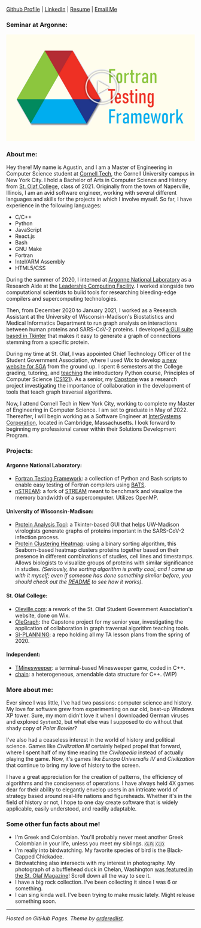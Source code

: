 [Github Profile](https://github.com/agforero) | [LinkedIn](https://www.linkedin.com/in/afor/) | [Resume](https://docs.google.com/document/d/e/2PACX-1vQmHGsyHpA9qikPMWzGN1J-y1pGgIvS7s3GByavJZDIGmaYO-i_Q_poNPX-jMJhWCdQxPb2jP67h9W4/pub) | [Email Me](mailto:agf48@cornell.edu)

### Seminar at Argonne:
[![My Talk at Argonne](ioytthumb.png)](https://www.youtube.com/watch?v=iNEwXP_pYqg "My Talk at Argonne")


### About me:
Hey there! My name is Agustin, and I am a Master of Engineering in Computer Science student at [Cornell Tech](https://tech.cornell.edu/), the Cornell University campus in New York City. I hold a Bachelor of Arts in Computer Science and History from [St. Olaf College](https://wp.stolaf.edu/), class of 2021. Originally from the town of Naperville, Illinois, I am an avid software engineer, working with several different languages and skills for the projects in which I involve myself. So far, I have experience in the following languages:

* C/C++
* Python
* JavaScript
* React.js
* Bash
* GNU Make
* Fortran
* Intel/ARM Assembly
* HTML5/CSS

During the summer of 2020, I interned at [Argonne National Laboratory](https://www.anl.gov) as a Research Aide at the [Leadership Computing Facility](https://www.alcf.anl.gov/). I worked alongside two computational scientists to build tools for researching bleeding-edge compilers and supercomputing technologies. 

Then, from December 2020 to January 2021, I worked as a Research Assistant at the University of Wisconsin-Madison's Biostatistics and Medical Informatics Department to run graph analysis on interactions between human proteins and SARS-CoV-2 proteins. I developed [a GUI suite based in Tkinter](https://github.com/Craven-Biostat-Lab/SARS-CoV-2-Analysis/tree/main/code/GraphAnalysis) that makes it easy to generate a graph of connections stemming from a specific protein.

During my time at St. Olaf, I was appointed Chief Technology Officer of the Student Government Association, where I used Wix to develop [a new website for SGA](https://www.oleville.com/) from the ground up. I spent 6 semesters at the College grading, tutoring, and [teaching](https://github.com/agforero/SI-PLANNING) the introductory Python course, Principles of Computer Science ([CS121](https://wp.stolaf.edu/cs/listing-of-cs-courses/#CS1)). As a senior, my [Capstone](https://github.com/agforero/Capstone-2020) was a research project investigating the importance of collaboration in the development of tools that teach graph traversal algorithms.

Now, I attend Cornell Tech in New York City, working to complete my Master of Engineering in Computer Science. I am set to graduate in May of 2022. Thereafter, I will begin working as a Software Engineer at [InterSystems Corporation](https://www.intersystems.com/), located in Cambridge, Massachusetts. I look forward to beginning my professional career within their Solutions Development Program.

### Projects:
#### Argonne National Laboratory:
* [Fortran Testing Framework](https://github.com/agforero/FTFramework): a collection of Python and Bash scripts to enable easy testing of Fortran compilers using [BATS](https://github.com/bats-core/bats-core).
* [nSTREAM](https://github.com/agforero/nSTREAM/): a fork of [STREAM](https://github.com/jeffhammond/STREAM) meant to benchmark and visualize the memory bandwidth of a supercomputer. Utilizes OpenMP.

#### University of Wisconsin-Madison:
* [Protein Analysis Tool](https://github.com/Craven-Biostat-Lab/SARS-CoV-2-Analysis/tree/main/code/GraphAnalysis): a Tkinter-based GUI that helps UW-Madison virologists generate graphs of proteins important in the SARS-CoV-2 infection process.
* [Protein Clustering Heatmap](https://github.com/Craven-Biostat-Lab/SARS-CoV-2-Analysis/tree/main/code/Heatmap): using a binary sorting algorithm, this Seaborn-based heatmap clusters proteins together based on their presence in different combinations of studies, cell lines and timestamps. Allows biologists to visualize groups of proteins with similar significance in studies. *(Seriously, the sorting algorithm is pretty cool, and I came up with it myself; even if someone has done something similar before, you should check out the [README](https://github.com/Craven-Biostat-Lab/SARS-CoV-2-Analysis/blob/main/code/Heatmap/README.md#how-clusters-are-arranged) to see how it works).*

#### St. Olaf College:
* [Oleville.com](https://www.oleville.com/): a rework of the St. Olaf Student Government Association's website, done on Wix.
* [OleGraph](https://github.com/agforero/Capstone-2020): the Capstone project for my senior year, investigating the application of collaboration in graph traversal algorithm teaching tools.
* [SI-PLANNING](https://github.com/agforero/SI-PLANNING/): a repo holding all my TA lesson plans from the spring of 2020.

#### Independent:
* [TMinesweeper](https://github.com/agforero/TMinesweeper/): a terminal-based Minesweeper game, coded in C++.
* [chain](https://github.com/agforero/chain): a heterogeneous, amendable data structure for C++. (WIP)

### More about me:
Ever since I was little, I've had two passions: computer science and history. My love for software grew from experimenting on  our old, beat-up Windows XP tower. Sure, my mom didn't love it when I downloaded German viruses and explored `System32`, but what else was I supposed to do without that shady copy of *Polar Bowler*? 

I've also had a ceaseless interest in the world of history and political science. Games like *Civilization III* certainly helped propel that forward, where I spent half of my time reading the *Civilopedia* instead of actually playing the game. Now, it's games like *Europa Universalis IV* and *Civilization* that continue to bring my love of history to the screen.

I have a great appreciation for the creation of patterns, the efficiency of algorithms and the conciseness of operations. I have always held 4X games dear for their ability to elegantly envelop users in an intricate world of strategy based around real-life nations and figureheads. Whether it's in the field of history or not, I hope to one day create software that is widely applicable, easily understood, and readily adaptable.

### Some other fun facts about me!

* I'm Greek and Colombian. You'll probably never meet another Greek Colombian in your life, unless you meet my siblings. 🇬🇷 🇨🇴
* I'm really into birdwatching. My favorite species of bird is the Black-Capped Chickadee. 
* Birdwatching also intersects with my interest in photography. My photograph of a bufflehead duck in Chelan, Washington [was featured in the St. Olaf Magazine](https://wp.stolaf.edu/magazine/files/2019/07/St-Olaf-Magazine_SpringSummer-2019.pdf#page=27)! Scroll down all the way to see it.
* I have a big rock collection. I've been collecting it since I was 6 or something.
* I can sing kinda well. I've been trying to make music lately. Might release something soon.

---

*Hosted on GitHub Pages. Theme by [orderedlist](https://github.com/orderedlist).*
